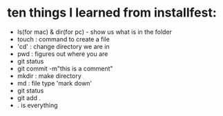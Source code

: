 # ten things I learned from installfest:

- ls(for mac) & dir(for pc) - show us what is in the folder
- touch : command to create a file
- 'cd' : change directory we are in
- pwd : figures out where you are
- git status
- git commit -m"this is a comment"
- mkdir : make directory
- md : file type 'mark down'
- git status
- git add .
- . is everything
